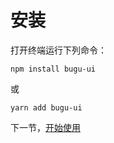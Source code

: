 # 安装

打开终端运行下列命令：
```
npm install bugu-ui
```
或
```
yarn add bugu-ui
```

下一节，[开始使用](#/doc/get-started)
